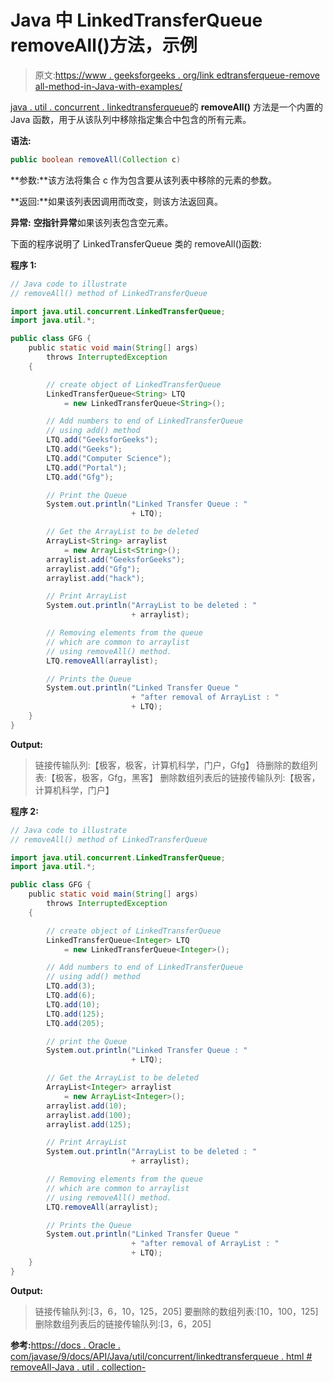 # Java 中 LinkedTransferQueue removeAll()方法，示例

> 原文:[https://www . geeksforgeeks . org/link edtransferqueue-remove all-method-in-Java-with-examples/](https://www.geeksforgeeks.org/linkedtransferqueue-removeall-method-in-java-with-examples/)

[java . util . concurrent . linkedtransferqueue](https://www.geeksforgeeks.org/linkedtransferqueue-in-java-with-examples/)的 **removeAll()** 方法是一个内置的 Java 函数，用于从该队列中移除指定集合中包含的所有元素。

**语法:**

```java
public boolean removeAll(Collection c)

```

**参数:**该方法将集合 c 作为包含要从该列表中移除的元素的参数。

**返回:**如果该列表因调用而改变，则该方法返回真。

**异常:** **空指针异常**如果该列表包含空元素。

下面的程序说明了 LinkedTransferQueue 类的 removeAll()函数:

**程序 1:**

```java
// Java code to illustrate
// removeAll() method of LinkedTransferQueue

import java.util.concurrent.LinkedTransferQueue;
import java.util.*;

public class GFG {
    public static void main(String[] args)
        throws InterruptedException
    {

        // create object of LinkedTransferQueue
        LinkedTransferQueue<String> LTQ
            = new LinkedTransferQueue<String>();

        // Add numbers to end of LinkedTransferQueue
        // using add() method
        LTQ.add("GeeksforGeeks");
        LTQ.add("Geeks");
        LTQ.add("Computer Science");
        LTQ.add("Portal");
        LTQ.add("Gfg");

        // Print the Queue
        System.out.println("Linked Transfer Queue : "
                           + LTQ);

        // Get the ArrayList to be deleted
        ArrayList<String> arraylist
            = new ArrayList<String>();
        arraylist.add("GeeksforGeeks");
        arraylist.add("Gfg");
        arraylist.add("hack");

        // Print ArrayList
        System.out.println("ArrayList to be deleted : "
                           + arraylist);

        // Removing elements from the queue
        // which are common to arraylist
        // using removeAll() method.
        LTQ.removeAll(arraylist);

        // Prints the Queue
        System.out.println("Linked Transfer Queue "
                           + "after removal of ArrayList : "
                           + LTQ);
    }
}
```

**Output:**

> 链接传输队列:【极客，极客，计算机科学，门户，Gfg】
> 待删除的数组列表:【极客，极客，Gfg，黑客】
> 删除数组列表后的链接传输队列:【极客，计算机科学，门户】

**程序 2:**

```java
// Java code to illustrate
// removeAll() method of LinkedTransferQueue

import java.util.concurrent.LinkedTransferQueue;
import java.util.*;

public class GFG {
    public static void main(String[] args)
        throws InterruptedException
    {

        // create object of LinkedTransferQueue
        LinkedTransferQueue<Integer> LTQ
            = new LinkedTransferQueue<Integer>();

        // Add numbers to end of LinkedTransferQueue
        // using add() method
        LTQ.add(3);
        LTQ.add(6);
        LTQ.add(10);
        LTQ.add(125);
        LTQ.add(205);

        // print the Queue
        System.out.println("Linked Transfer Queue : "
                           + LTQ);

        // Get the ArrayList to be deleted
        ArrayList<Integer> arraylist
            = new ArrayList<Integer>();
        arraylist.add(10);
        arraylist.add(100);
        arraylist.add(125);

        // Print ArrayList
        System.out.println("ArrayList to be deleted : "
                           + arraylist);

        // Removing elements from the queue
        // which are common to arraylist
        // using removeAll() method.
        LTQ.removeAll(arraylist);

        // Prints the Queue
        System.out.println("Linked Transfer Queue "
                           + "after removal of ArrayList : "
                           + LTQ);
    }
}
```

**Output:**

> 链接传输队列:[3，6，10，125，205]
> 要删除的数组列表:[10，100，125]
> 删除数组列表后的链接传输队列:[3，6，205]

**参考:**[https://docs . Oracle . com/javase/9/docs/API/Java/util/concurrent/linkedtransferqueue . html # removeAll-Java . util . collection-](https://docs.oracle.com/javase/9/docs/api/java/util/concurrent/LinkedTransferQueue.html#removeAll-java.util.Collection-)